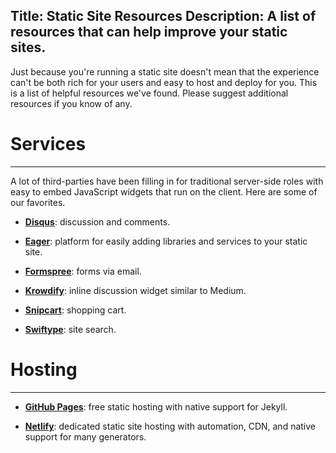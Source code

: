 Title: Static Site Resources
Description: A list of resources that can help improve your static sites.
---
Just because you're running a static site doesn't mean that the experience can't be both rich for your users and easy to host and deploy for you. This is a list of helpful resources we've found. Please suggest additional resources if you know of any.

# Services
---
A lot of third-parties have been filling in for traditional server-side roles with easy to embed JavaScript widgets that run on the client. Here are some of our favorites.
  
  - **[Disqus](https://disqus.com)**: discussion and comments.
  
  - **[Eager](https://eager.io/)**: platform for easily adding libraries and services to your static site.
  
  - **[Formspree](http://formspree.io/)**: forms via email.
  
  - **[Krowdify](http://www.krowdify.com/)**: inline discussion widget similar to Medium.
  
  - **[Snipcart](https://snipcart.com/)**: shopping cart.

  - **[Swiftype](https://swiftype.com/)**: site search.

# Hosting
---

  - **[GitHub Pages](https://pages.github.com/)**: free static hosting with native support for Jekyll. 

  - **[Netlify](https://www.netlify.com/)**: dedicated static site hosting with automation, CDN, and native support for many generators.